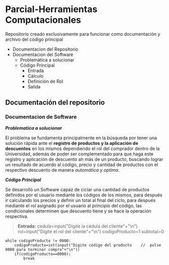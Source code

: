 # Parcial-Herramientas Computacionales
Repositorio creado exclusivamente para funcionar como documentación y archivo del código principal

* Documentacion del Repositorio
* Documentacion del Software
    - Problemática a solucionar
    - Código Principal
        + Entrada
        + Cálculo
        + Definición de Rol
        + Salida
 
## Documentación del repositorio

### Documentacion de Software

**_Problematica a solucionar_**

El problema se fundamenta principalmente en la búsqueda por tener una solución rápida ante el **registro de productos y la aplicación de descuentos** en los mismos dependiendo el rol del comprador dentro de la Universidad, además de poder ser complementado para que haga este registro y aplicación de descuento ah más de un producto, buscando lograr un resultado de acuerdo al código, precio y cantidad de productos con el respectivo descuento de manera _automática y optima_.

**_Código Principal_**

Se desarrolló un Software capaz de ciclar una cantidad de productos definidos por el usuario mediante los códigos de los mismos, para después ir calculando los precios y definir un total al final del ciclo, para después mediante el rol asignado por el usuario al principio del código, las condicionales determinen que descuento tiene y se hace la operación respectiva.

> **Entrada:** cedula=input("Digite la cédula del cliente"+"\n")
    rol=input("Digite el rol del cliente"+"\n")
    codigoProducto=1
    subtotal=0
    
    while codigoProducto != 0000:
        codigoProducto=int(input("Digite código del producto    //  pulse 0000 para terminar compra"+"\n"))
        if(codigoProducto==0000):
            break


